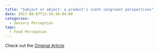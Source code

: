 ```yaml
---
title: "Subject or object: a product’s scent congruent perspectives"
date: 2017-08-07T12:34:30-04:00
categories:
  - Sensory Perception
tags:
  - Food Perception
---
```




Check out the [Original Article][URL] 

[URL]: https://www.emerald.com/insight/content/doi/10.1108/ARLA-01-2016-0026/full/html
